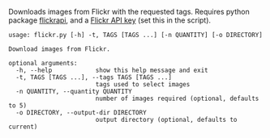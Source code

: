 Downloads images from Flickr with the requested tags. Requires python package [flickrapi](http://stuvel.eu/flickrapi), and a [Flickr API key](http://www.flickr.com/services/apps/create/apply/) (set this in the script).

    usage: flickr.py [-h] -t, TAGS [TAGS ...] [-n QUANTITY] [-o DIRECTORY]

    Download images from Flickr.

    optional arguments:
      -h, --help            show this help message and exit
      -t, TAGS [TAGS ...], --tags TAGS [TAGS ...]
                            tags used to select images
      -n QUANTITY, --quantity QUANTITY
                            number of images required (optional, defaults to 5)
      -o DIRECTORY, --output-dir DIRECTORY
                            output directory (optional, defaults to current)

